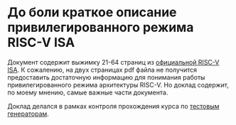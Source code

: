 # До боли краткое описание привилегированного режима RISC-V ISA

Документ содержит выжимку 21-64 страниц из [официальной RISC-V ISA](https://drive.google.com/file/d/17GeetSnT5wW3xNuAHI95-SI1gPGd5sJ_/view). К сожалению, на двух страницах pdf файла не получится предоставить достаточную информацию для понимания работы привилегированного режима архитектуры RISC-V. 
Но доклад содержит, по моему мнению, самые важные части документа.

Доклад делался в рамках контроля прохождения курса по [тестовым генераторам](https://github.com/riscv-technologies-lab/testgen-lectures/).

